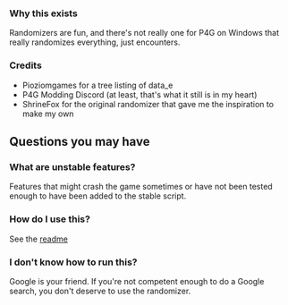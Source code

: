 ### Why this exists
Randomizers are fun, and there's not really one for P4G on Windows that really randomizes everything, just encounters.

### Credits
- Pioziomgames for a tree listing of data_e
- P4G Modding Discord (at least, that's what it still is in my heart)
- ShrineFox for the original randomizer that gave me the inspiration to make my own

## Questions you may have

### What are unstable features?
Features that might crash the game sometimes or have not been tested enough to have been added to the stable script.

### How do I use this?
See the [readme](https://github.com/swindlesmccoop/P4GPC-Randomizer#readme)

### I don't know how to run this?
Google is your friend. If you're not competent enough to do a Google search, you don't deserve to use the randomizer.
